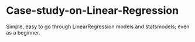 # Case-study-on-Linear-Regression
Simple, easy to go through LinearRegression models and statsmodels; even as a beginner.
